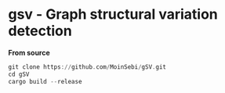 # gsv - Graph structural variation detection 


**From source** 
```asm
git clone https://github.com/MoinSebi/gSV.git
cd gSV 
cargo build --release
```



